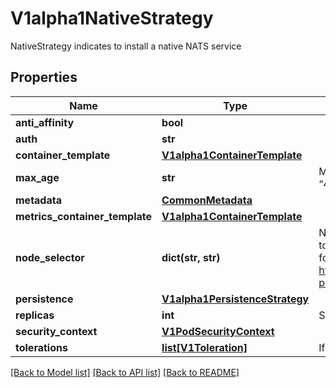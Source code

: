 # V1alpha1NativeStrategy

NativeStrategy indicates to install a native NATS service
## Properties
Name | Type | Description | Notes
------------ | ------------- | ------------- | -------------
**anti_affinity** | **bool** |  | [optional] 
**auth** | **str** |  | [optional] 
**container_template** | [**V1alpha1ContainerTemplate**](V1alpha1ContainerTemplate.md) |  | [optional] 
**max_age** | **str** | Max Age of existing messages, i.e. \&quot;72h\&quot;, “4h35m” | [optional] 
**metadata** | [**CommonMetadata**](CommonMetadata.md) |  | [optional] 
**metrics_container_template** | [**V1alpha1ContainerTemplate**](V1alpha1ContainerTemplate.md) |  | [optional] 
**node_selector** | **dict(str, str)** | NodeSelector is a selector which must be true for the pod to fit on a node. Selector which must match a node&#39;s labels for the pod to be scheduled on that node. More info: https://kubernetes.io/docs/concepts/configuration/assign-pod-node/ | [optional] 
**persistence** | [**V1alpha1PersistenceStrategy**](V1alpha1PersistenceStrategy.md) |  | [optional] 
**replicas** | **int** | Size is the NATS StatefulSet size | [optional] 
**security_context** | [**V1PodSecurityContext**](V1PodSecurityContext.md) |  | [optional] 
**tolerations** | [**list[V1Toleration]**](V1Toleration.md) | If specified, the pod&#39;s tolerations. | [optional] 

[[Back to Model list]](../README.md#documentation-for-models) [[Back to API list]](../README.md#documentation-for-api-endpoints) [[Back to README]](../README.md)


